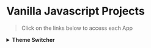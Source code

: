 # Vanilla Javascript Projects

> Click on the links below to access each App

<details>
<summary><strong>Theme Switcher</strong></summary>
<ul>
<li><a href="https://swarup1996saha.github.io/vanillajs/Theme-Switcher/ThemeSwitcher1/"><em>Demo 1</em></a></li>
 <li><a href="https://swarup1996saha.github.io/vanillajs/Theme-Switcher/ThemeSwitcher2/"><em>Demo 2</em></a></li>
 <li><a href="https://swarup1996saha.github.io/vanillajs/Theme-Switcher/ThemeSwitcher3/"><em>Demo 3</em></a></li>
  <li><a href="https://swarup1996saha.github.io/vanillajs/Theme-Switcher/ThemeSwitcher4/"><em>Demo 4</em></a></li>
</ul>
</details>
